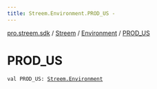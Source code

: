 ```yaml
---
title: Streem.Environment.PROD_US - 
---
```


[pro.streem.sdk](../../index.html) / [Streem](../index.html) / [Environment](index.html) / [PROD_US](./-p-r-o-d_-u-s.html)

# PROD_US

`val PROD_US: `[`Streem.Environment`](index.html)
